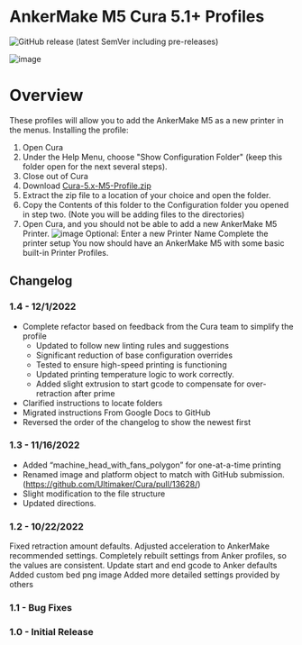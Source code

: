 # AnkerMake M5 Cura 5.1+ Profiles

![GitHub release (latest SemVer including pre-releases)](https://img.shields.io/github/v/release/just-trey/AnkerMake-M5-Profile?include_prereleases&sort=semver&style=for-the-badge)

![image](https://user-images.githubusercontent.com/10281380/204983009-1b896ab9-774d-414d-adbe-b3f8aad5ccf2.png)

# Overview

These profiles will allow you to add the AnkerMake M5 as a new printer in the menus.
Installing the profile:
1. Open Cura
2. Under the Help Menu, choose "Show Configuration Folder" (keep this folder open for the next several steps). 
3. Close out of Cura 
5. Download [Cura-5.x-M5-Profile.zip](https://github.com/just-trey/AnkerMake-M5-Profile/releases/latest/download/Cura-5.x-M5-Profile.zip)
6. Extract the zip file to a location of your choice and open the folder. 
7. Copy the Contents of this folder to the Configuration folder you opened in step two. (Note you will be adding files to the directories) 
8. Open Cura, and you should not be able to add a new AnkerMake M5 Printer.
![image](https://user-images.githubusercontent.com/10281380/204983099-ebb1007c-1171-4e68-a2e7-a2620efcca1b.png)
Optional: Enter a new Printer Name
Complete the printer setup
You now should have an AnkerMake M5 with some basic built-in Printer Profiles.

## Changelog

### 1.4 - 12/1/2022

- Complete refactor based on feedback from the Cura team to simplify the profile
  - Updated to follow new linting rules and suggestions
  - Significant reduction of base configuration overrides
  - Tested to ensure high-speed printing is functioning
  - Updated printing temperature logic to work correctly.
  - Added slight extrusion to start gcode to compensate for over-retraction after prime
- Clarified instructions to locate folders
- Migrated instructions From Google Docs to GitHub
- Reversed the order of the changelog to show the newest first

### 1.3 - 11/16/2022

- Added “machine_head_with_fans_polygon” for one-at-a-time printing
- Renamed image and platform object to match with GitHub submission. (<https://github.com/Ultimaker/Cura/pull/13628/>)
- Slight modification to the file structure
- Updated directions.

### 1.2 - 10/22/2022

Fixed retraction amount defaults.
Adjusted acceleration to AnkerMake recommended settings.
Completely rebuilt settings from Anker profiles, so the values are consistent.
Update start and end gcode to Anker defaults
Added custom bed png image
Added more detailed settings provided by others

### 1.1 - Bug Fixes

### 1.0 - Initial Release
